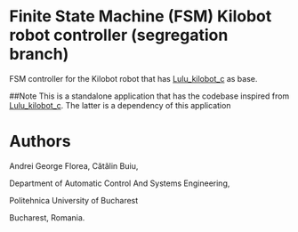# Finite State Machine (FSM) Kilobot robot controller (segregation branch)

FSM controller for the Kilobot robot that has [Lulu_kilobot_c](https://github.com/andrei91ro/lulu_kilobot_c) as base.

##Note
This is a standalone application that has the codebase inspired from [Lulu_kilobot_c](https://github.com/andrei91ro/lulu_kilobot_c).
The latter is a dependency of this application

# Authors
Andrei George Florea, Cătălin Buiu,

Department of Automatic Control And Systems Engineering,

Politehnica University of Bucharest

Bucharest, Romania.
